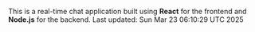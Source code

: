 This is a real-time chat application built using **React** for the frontend and **Node.js** for the backend.
Last updated: Sun Mar 23 06:10:29 UTC 2025
